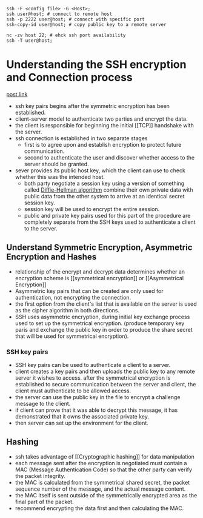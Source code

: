 ```shell
ssh -F <config file> -G <Host>;
ssh user@host; # connect to remote host
ssh -p 2222 user@host; # connect with specific port
ssh-copy-id user@host; # copy public key to a remote server
```

```shell
nc -zv host 22; # ehck ssh port availability
ssh -T user@host;
```
# Understanding the SSH encryption and  Connection process
[post link](https://www.digitalocean.com/community/tutorials/understanding-the-ssh-encryption-and-connection-process)
- ssh key pairs begins after the symmetric encryption has been established.
- client-server model to authenticate two parties and encrypt the data.
- the client is responsible for beginning the initial [[TCP]] handshake with the server.
- ssh connection is established in two separate stages
	- first is to agree upon and establish encryption to protect future communication.
	- second to authenticate the user and discover whether access to the server should be granted.
- sever provides its public host key, which the client can use to check whether this was the intended host.
	- both party negotiate a session key using a version of something called [Diffie-Hellman algorithm]() combine their own private data with public data from the other system to arrive at an identical secret session key.
	- session key will be used to encrypt the entire session.
	- public and private key pairs used for this part of the procedure are completely separate from the SSH keys used to authenticate a client to the server.
## Understand Symmetric Encryption, Asymmetric Encryption and Hashes
- relationship of the encrypt and decrypt data determines whether an encryption scheme is [[symmetrical encryption]] or [[Asymmetrical Encryption]]
- Asymmetric key pairs that can be created are only used for authentication, not encrypting the connection.
- the first option from the client's list that is available on the server is used as the cipher algorithm in both directions.
- SSH uses asymmetric encryption, during initial key exchange process used to set up the symmetrical encryption. (produce temporary key paris and exchange the public key in order to produce the share secret that will be used for symmetrical encryption).
### SSH key pairs
- SSH key pairs can be used to authenticate a client to a server.
- client creates a key pairs and then uploads the public key to any remote server it wishes to access.
after the symmetrical encryption is established to secure communication between the server and client, the client must authenticate to be allowed access.
- the server can use the public key in the file to encrypt a challenge message to the client.
- if client can prove that it was able to decrypt this message, it has demonstrated that it owns the associated private key.
- then server can set up the environment for the client.
## Hashing
- ssh takes advantage of [[Cryptographic hashing]] for data manipulation
- each message sent after the encryption is negotiated must contain a MAC (Message Authentication Code) so that the other party can verify the packet integrity.
- the MAC is calculated from the symmetrical shared secret, the packet sequence number of the message, and the actual message content.
- the MAC itself is sent outside of the symmetrically encrypted area as the final part of the packet.
- recommend encrypting the data first and then calculating the MAC.